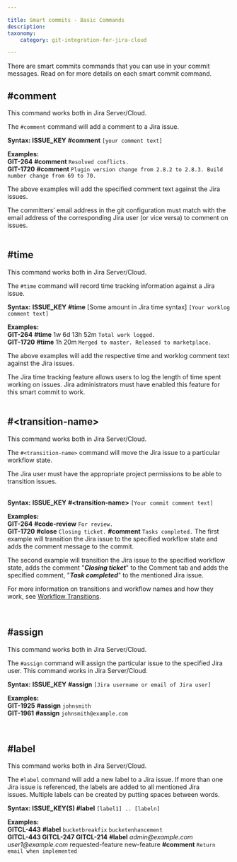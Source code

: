 ```yaml
---

title: Smart commits - Basic Commands
description:
taxonomy:
    category: git-integration-for-jira-cloud

---
```

There are smart commits commands that you can use in your commit messages. Read on for more details on each smart commit command.

## \#comment

This command works both in Jira Server/Cloud.

The `#comment` command will add a comment to a Jira issue.

**Syntax: ISSUE\_KEY** **\#comment** `[your comment text]`

**Examples:**<br>
**GIT-264** **\#comment** `Resolved conflicts.`<br>
**GIT-1720** **\#comment** `Plugin version change from 2.8.2 to 2.8.3. Build number change from 69 to 70.`

The above examples will add the specified comment text against the Jira issues.

<div class="bbb-callout bbb--alert">
    <div class="irow">
    <div class="ilogobox">
        <span class="logoimg"></span>
    </div>
    <div class="imsgbox">
        The committers’ email address in the git configuration must match with the email address of the corresponding Jira user (or vice versa) to comment on issues.
    </div>
    </div>
</div>
<br>

## \#time

This command works both in Jira Server/Cloud.

The `#time` command will record time tracking information against a Jira issue.

**Syntax:** **ISSUE\_KEY** **\#time** \[Some amount in Jira time syntax\] `[Your worklog comment text]`

**Examples:**<br>
**GIT-264** **\#time** 1w 6d 13h 52m `Total work logged.`<br>
**GIT-1720** **\#time** 1h 20m `Merged to master. Released to marketplace.`

The above examples will add the respective time and worklog comment text against the Jira issues.

<div class="bbb-callout bbb--alert">
    <div class="irow">
    <div class="ilogobox">
        <span class="logoimg"></span>
    </div>
    <div class="imsgbox">
        The Jira time tracking feature allows users to log the length of time spent working on issues. Jira administrators must have enabled this feature for this smart commit to work.
    </div>
    </div>
</div>
<br>

## \#\<transition-name\>

This command works both in Jira Server/Cloud.

The `#<transition-name>` command will move the Jira issue to a particular workflow state.

<div class="bbb-callout bbb--alert">
    <div class="irow">
    <div class="ilogobox">
        <span class="logoimg"></span>
    </div>
    <div class="imsgbox">
        The Jira user must have the appropriate project permissions to be able to transition issues.
    </div>
    </div>
</div>
<br>

**Syntax:** **ISSUE\_KEY** **\#\<transition-name\>** `[Your commit comment text]`

**Examples:**<br>
**GIT-264** **\#code-review** `For review.`<br>
**GIT-1720** **\#close** `Closing ticket.` **\#comment** `Tasks completed.`
The first example will transition the Jira issue to the specified workflow state and adds the comment message to the commit.

The second example will transition the Jira issue to the specified workflow state, adds the comment "_**Closing ticket**_" to the Comment tab and adds the specified comment, "_**Task completed**_" to the mentioned Jira issue.

For more information on transitions and workflow names and how they work, see [Workflow Transitions](/git-integration-for-jira-cloud/workflow-transitions-gij-cloud/).

<br>

## \#assign

This command works both in Jira Server/Cloud.

The `#assign` command will assign the particular issue to the specified Jira user. This command works in Jira Server/Cloud.

**Syntax:** **ISSUE\_KEY** **\#assign** `[Jira username or email of Jira user]`

**Examples:**<br>
**GIT-1925** **\#assign** `johnsmith`<br>
**GIT-1961** **\#assign** `johnsmith@example.com`

<br>

## \#label

This command works both in Jira Server/Cloud.

The `#label` command will add a new label to a Jira issue. If more than one Jira issue is referenced, the labels are added to all mentioned Jira issues. Multiple labels can be created by putting spaces between words.

**Syntax: ISSUE\_KEY(S) \#label** `[label1] .. [labeln]`

**Examples:**<br>
**GITCL-443** **\#label** `bucketbreakfix` `bucketenhancement`<br>
**GITCL-443 GITCL-247 GITCL-214** **\#label** _admin@example.com_ _user1@example.com_ requested-feature new-feature **\#comment** `Return email when implemented`

